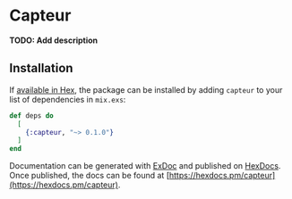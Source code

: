 # Capteur

**TODO: Add description**

## Installation

If [available in Hex](https://hex.pm/docs/publish), the package can be installed
by adding `capteur` to your list of dependencies in `mix.exs`:

```elixir
def deps do
  [
    {:capteur, "~> 0.1.0"}
  ]
end
```

Documentation can be generated with [ExDoc](https://github.com/elixir-lang/ex_doc)
and published on [HexDocs](https://hexdocs.pm). Once published, the docs can
be found at [https://hexdocs.pm/capteur](https://hexdocs.pm/capteur).

